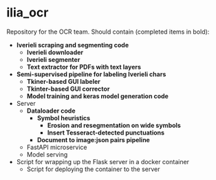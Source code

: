 

# ilia_ocr
Repository for the OCR team. Should contain (completed items in bold):
 * **Iverieli scraping and segmenting code**
 	 * **Iverieli downloader**
 	 * **Iverieli segmenter**
	 * **Text extractor for PDFs with text layers**
 * **Semi-supervised pipeline for labeling Iverieli chars**
	 * **Tkiner-based GUI labeler**
	 * **Tkinter-based GUI corrector**
	 * **Model training and keras model generation code**
 * Server
    * **Dataloader code**
        * **Symbol heuristics**
            * **Erosion and resegmentation on wide symbols**
            * **Insert Tesseract-detected punctuations**
        * **Document to image:json pairs pipeline**
    * FastAPI microservice
    * Model serving
 * Script for wrapping up the Flask server in a docker container 
	 * Script for deploying the container to the server
